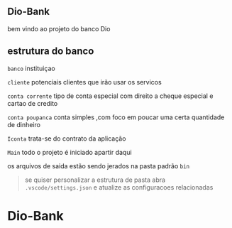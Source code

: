 ## Dio-Bank

bem vindo ao projeto do banco Dio

## estrutura  do banco

`banco` instituiçao

`cliente` potenciais clientes que irão usar os servicos

`conta corrente` tipo de conta especial com direito a cheque 
especial e cartao de credito

`conta poupanca` conta simples ,com foco em poucar uma certa quantidade de dinheiro

`Iconta` trata-se do contrato da aplicação

`Main`  todo o projeto é iniciado apartir daqui


os arquivos de saida estão sendo jerados na pasta padrão `bin`

> se quiser personalizar a estrutura de pasta abra `.vscode/settings.json` e atualize as configuracoes relacionadas 
# Dio-Bank
